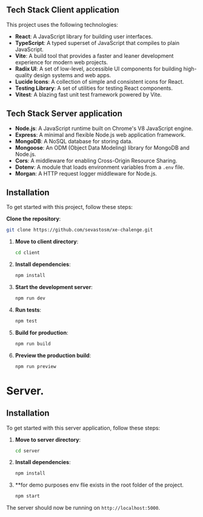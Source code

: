 ## Tech Stack Client application

This project uses the following technologies:

- **React**: A JavaScript library for building user interfaces.
- **TypeScript**: A typed superset of JavaScript that compiles to plain JavaScript.
- **Vite**: A build tool that provides a faster and leaner development experience for modern web projects.
- **Radix UI**: A set of low-level, accessible UI components for building high-quality design systems and web apps.
- **Lucide Icons**: A collection of simple and consistent icons for React.
- **Testing Library**: A set of utilities for testing React components.
- **Vitest**: A blazing fast unit test framework powered by Vite.

## Tech Stack Server application

- **Node.js**: A JavaScript runtime built on Chrome's V8 JavaScript engine.
- **Express**: A minimal and flexible Node.js web application framework.
- **MongoDB**: A NoSQL database for storing data.
- **Mongoose**: An ODM (Object Data Modeling) library for MongoDB and Node.js.
- **Cors**: A middleware for enabling Cross-Origin Resource Sharing.
- **Dotenv**: A module that loads environment variables from a `.env` file.
- **Morgan**: A HTTP request logger middleware for Node.js.

## Installation 
To get started with this project, follow these steps:

 **Clone the repository**:
   ```sh
   git clone https://github.com/sevastosm/xe-chalenge.git
   ```

1. **Move to client directory**:
   ```sh
   cd client
   ```

2. **Install dependencies**:
   ```sh
   npm install
   ```

3. **Start the development server**:
   ```sh
   npm run dev
   ```

4. **Run tests**:
   ```sh
   npm test
   ```

5. **Build for production**:
   ```sh
   npm run build
   ```

6. **Preview the production build**:
   ```sh
   npm run preview
   ```

# Server.

## Installation

To get started with this server application, follow these steps:

1. **Move to server directory**:
   ```sh
   cd server
   ```

2. **Install dependencies**:
   ```sh
   npm install
   ```

3. **for demo purposes env flie exists in the root folder of the project.
   ```sh
   npm start
   ```

The server should now be running on `http://localhost:5000`.





